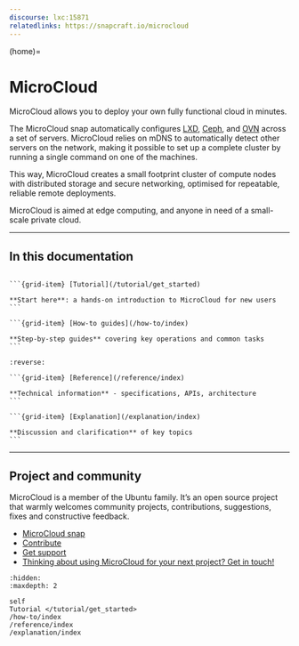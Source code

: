 ```yaml
---
discourse: lxc:15871
relatedlinks: https://snapcraft.io/microcloud
---
```


(home)=
# MicroCloud

MicroCloud allows you to deploy your own fully functional cloud in minutes.

The MicroCloud snap automatically configures [LXD](https://canonical.com/lxd), [Ceph](https://ceph.io/en/), and [OVN](https://www.ovn.org/) across a set of servers.
MicroCloud relies on mDNS to automatically detect other servers on the network, making it possible to set up a complete cluster by running a single command on one of the machines.

This way, MicroCloud creates a small footprint cluster of compute nodes with distributed storage and secure networking, optimised for repeatable, reliable remote deployments.

MicroCloud is aimed at edge computing, and anyone in need of a small-scale private cloud.

---

## In this documentation

````{grid} 1 1 2 2

```{grid-item} [Tutorial](/tutorial/get_started)

**Start here**: a hands-on introduction to MicroCloud for new users
```

```{grid-item} [How-to guides](/how-to/index)

**Step-by-step guides** covering key operations and common tasks
```

````

````{grid} 1 1 2 2
:reverse:

```{grid-item} [Reference](/reference/index)

**Technical information** - specifications, APIs, architecture
```

```{grid-item} [Explanation](/explanation/index)

**Discussion and clarification** of key topics
```

````

---

## Project and community

MicroCloud is a member of the Ubuntu family. It’s an open source project that warmly welcomes community projects, contributions, suggestions, fixes and constructive feedback.

- [MicroCloud snap](https://snapcraft.io/microcloud)
- [Contribute](https://github.com/canonical/microcloud)
- [Get support](https://discourse.ubuntu.com/c/lxd/microcloud/)
- [Thinking about using MicroCloud for your next project? Get in touch!](https://canonical.com/microcloud)


```{toctree}
:hidden:
:maxdepth: 2

self
Tutorial </tutorial/get_started>
/how-to/index
/reference/index
/explanation/index
